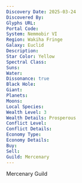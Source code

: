 ```yaml
---
Discovery Date: 2025-03-24
Discovered By:
Glyphs URL:
Portal Code:
System: Nemmobir VI
Region: Wakiha Fringe
Galaxy: Euclid
Description:
Star Color: Yellow
Spectral Class:
Suns:
Water:
Dissonance: true
Black Hole:
Giant:
Planets:
Moons:
Local Species:
Wealth Level: 3
Wealth Details: Prosperous
Conflict Level:
Conflict Details:
Economy Type:
Economy Details:
Buy:
Sell:
Guild: Mercenary
---
```


Mercenary Guild